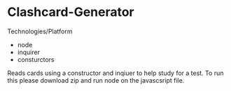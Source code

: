 # Clashcard-Generator

Technologies/Platform
  - node
  - inquirer
  - consturctors

Reads cards using a constructor and inqiuer to help study for a test.
To run this please download zip and run node on the javascsript file. 
